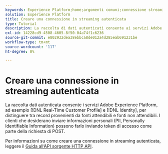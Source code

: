 ```yaml
---
keywords: Experience Platform;home;argomenti comuni;connessione streaming autenticata;connessione streaming;creare connessione streaming;creare connessione streaming autenticata;acquisizione streaming;acquisizione streaming;acquisizione;
solution: Experience Platform
title: Creare una connessione in streaming autenticata
type: Tutorial
description: La raccolta di dati autenticati consente ai servizi Adobe Experience Platform, ad esempio Profilo cliente in tempo reale e Identità, di distinguere tra record provenienti da fonti attendibili e fonti non attendibili.
exl-id: 14228cd9-4508-4605-8f50-04a74f1c6236
source-git-commit: e802932dea38ebbca8de012a4d285eab691231be
workflow-type: tm+mt
source-wordcount: '117'
ht-degree: 0%

---
```


# Creare una connessione in streaming autenticata

La raccolta dati autenticata consente i servizi Adobe Experience Platform, ad esempio [!DNL Real-Time Customer Profile] e [!DNL Identity], per distinguere tra record provenienti da fonti attendibili e fonti non attendibili. I clienti che desiderano inviare informazioni personali (PII, Personally Identifiable Information) possono farlo inviando token di accesso come parte della richiesta di POST.

Per informazioni su come creare una connessione in streaming autenticata, leggere il [Guida all’API sorgente HTTP API](../../sources/tutorials/api/create/streaming/http.md).

